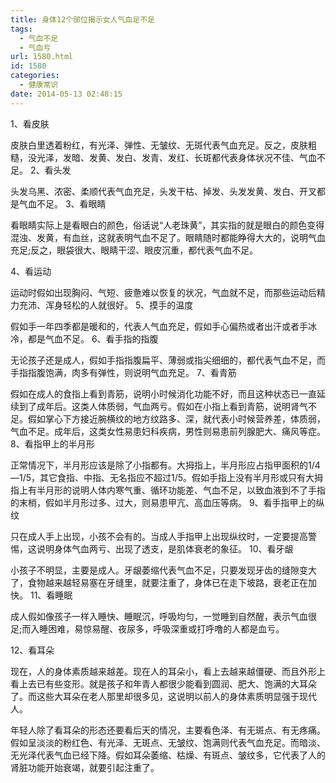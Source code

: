 ```yaml
---
title: 身体12个部位揭示女人气血足不足
tags:
  - 气血不足
  - 气血亏
url: 1580.html
id: 1580
categories:
  - 健康常识
date: 2014-05-13 02:48:15
---
```


1、看皮肤  
  
皮肤白里透着粉红，有光泽、弹性、无皱纹、无斑代表气血充足。反之，皮肤粗糙，没光泽，发暗、发黄、发白、发青、发红、长斑都代表身体状况不佳、气血不足。 2、看头发  
  
头发乌黑、浓密、柔顺代表气血充足，头发干枯、掉发、头发发黄、发白、开叉都是气血不足。 3、看眼睛  
  
看眼睛实际上是看眼白的颜色，俗话说“人老珠黄”，其实指的就是眼白的颜色变得混浊、发黄，有血丝，这就表明气血不足了。眼睛随时都能睁得大大的，说明气血充足;反之，眼袋很大、眼睛干涩、眼皮沉重，都代表气血不足。  
  
  
  
4、看运动  
  
运动时假如出现胸闷、气短、疲惫难以恢复的状况，气血就不足，而那些运动后精力充沛、浑身轻松的人就很好。 5、摸手的温度  
  
假如手一年四季都是暖和的，代表人气血充足，假如手心偏热或者出汗或者手冰冷，都是气血不足。 6、看手指的指腹  
  
无论孩子还是成人，假如手指指腹扁平、薄弱或指尖细细的，都代表气血不足，而手指指腹饱满，肉多有弹性，则说明气血充足。 7、看青筋  
  
假如在成人的食指上看到青筋，说明小时候消化功能不好，而且这种状态已一直延续到了成年后。这类人体质弱，气血两亏。假如在小指上看到青筋，说明肾气不足。假如掌心下方接近腕横纹的地方纹路多、深，就代表小时候营养差，体质弱，气血不足。成年后，这类女性易患妇科疾病，男性则易患前列腺肥大、痛风等症。 8、看指甲上的半月形  
  
正常情况下，半月形应该是除了小指都有。大拇指上，半月形应占指甲面积的1/4—1/5，其它食指、中指、无名指应不超过1/5。假如手指上没有半月形或只有大拇指上有半月形的说明人体内寒气重、循环功能差、气血不足，以致血液到不了手指的末梢，假如半月形过多、过大，则易患甲亢、高血压等病。 9、看手指甲上的纵纹  
  
只在成人手上出现，小孩不会有的。当成人手指甲上出现纵纹时，一定要提高警惕，这说明身体气血两亏、出现了透支，是肌体衰老的象征。 10、看牙龈  
  
小孩子不明显，主要是成人。牙龈萎缩代表气血不足，只要发现牙齿的缝隙变大了，食物越来越轻易塞在牙缝里，就要注重了，身体已在走下坡路，衰老正在加快。 11、看睡眠  
  
成人假如像孩子一样入睡快、睡眠沉，呼吸均匀，一觉睡到自然醒，表示气血很足;而入睡困难，易惊易醒、夜尿多，呼吸深重或打呼噜的人都是血亏。  
  
12、看耳朵  
  
现在，人的身体素质越来越差。现在人的耳朵小，看上去越来越僵硬、而且外形上看上去已有些变形。就是孩子和年青人都很少能看到圆润、肥大、饱满的大耳朵了。而这些大耳朵在老人那里却很多见，这说明以前人的身体素质明显强于现代人。  
  
年轻人除了看耳朵的形态还要看后天的情况，主要看色泽、有无斑点、有无疼痛。假如呈淡淡的粉红色、有光泽、无斑点、无皱纹、饱满则代表气血充足。而暗淡、无光泽代表气血已经下降。假如耳朵萎缩、枯燥、有斑点、皱纹多，它代表了人的肾脏功能开始衰竭，就要引起注重了。